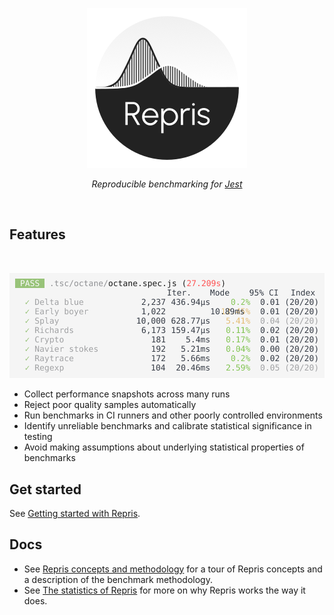 <p align="center">
  <img src="./docs/logo-256.png">
</p>
<p align="center">
  <i>Reproducible benchmarking for <a href="jestjs.io">Jest</a></i>
</p>

<br>

## Features

<BR>

<p align="center">
  <picture width="503">
    <source media="(prefers-color-scheme: dark)" srcset="./docs/img/octane-dark.svg">
    <img src="./docs/img/octane-light.svg">
  </picture>  
</p>

- Collect performance snapshots across many runs
- Reject poor quality samples automatically
- Run benchmarks in CI runners and other poorly controlled environments
- Identify unreliable benchmarks and calibrate statistical significance in testing
- Avoid making assumptions about underlying statistical properties of benchmarks

## Get started

See [Getting started with Repris](./docs/tutorial.md).


## Docs

- See [Repris concepts and methodology](./docs/concepts.md) for a tour of Repris concepts and a description of the benchmark methodology.
- See [The statistics of Repris](./docs/statistics-of-repris.md) for more on why Repris works the way it does.
